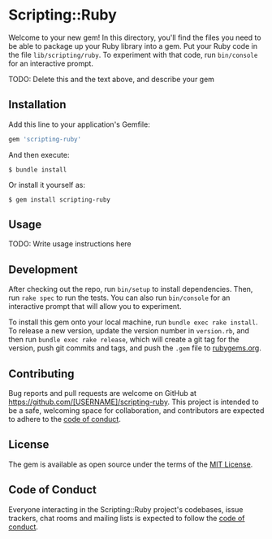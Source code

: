 # Scripting::Ruby

Welcome to your new gem! In this directory, you'll find the files you need to be able to package up your Ruby library into a gem. Put your Ruby code in the file `lib/scripting/ruby`. To experiment with that code, run `bin/console` for an interactive prompt.

TODO: Delete this and the text above, and describe your gem

## Installation

Add this line to your application's Gemfile:

```ruby
gem 'scripting-ruby'
```

And then execute:

    $ bundle install

Or install it yourself as:

    $ gem install scripting-ruby

## Usage

TODO: Write usage instructions here

## Development

After checking out the repo, run `bin/setup` to install dependencies. Then, run `rake spec` to run the tests. You can also run `bin/console` for an interactive prompt that will allow you to experiment.

To install this gem onto your local machine, run `bundle exec rake install`. To release a new version, update the version number in `version.rb`, and then run `bundle exec rake release`, which will create a git tag for the version, push git commits and tags, and push the `.gem` file to [rubygems.org](https://rubygems.org).

## Contributing

Bug reports and pull requests are welcome on GitHub at https://github.com/[USERNAME]/scripting-ruby. This project is intended to be a safe, welcoming space for collaboration, and contributors are expected to adhere to the [code of conduct](https://github.com/[USERNAME]/scripting-ruby/blob/master/CODE_OF_CONDUCT.md).


## License

The gem is available as open source under the terms of the [MIT License](https://opensource.org/licenses/MIT).

## Code of Conduct

Everyone interacting in the Scripting::Ruby project's codebases, issue trackers, chat rooms and mailing lists is expected to follow the [code of conduct](https://github.com/[USERNAME]/scripting-ruby/blob/master/CODE_OF_CONDUCT.md).
